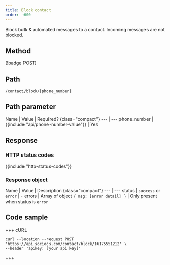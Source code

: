 ```yaml
---
title: Block contact
order: -600
---
```


Block bulk & automated messages to a contact. Incoming messages are not blocked.

## Method

[!badge POST]

## Path

`/contact/block/[phone_number]`

## Path parameter

Name | Value | Required? {class="compact"}
--- | ---
phone_number | {{include "api/phone-number-value"}} | Yes

## Response

### HTTP status codes

{{include "http-status-codes"}}

### Response object

Name | Value | Description {class="compact"}
--- | ---
status | `success` or `error` | -
errors | Array of object `{ msg: [error detail] }` | Only present when status is `error`

## Code sample

+++ cURL

```shell
curl --location --request POST 'https://api.sociocs.com/contact/block/16175551212' \
--header 'apikey: [your api key]'
```

+++
